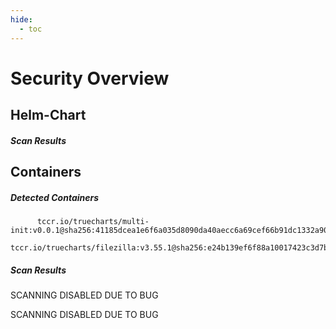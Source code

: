 ```yaml
---
hide:
  - toc
---
```


# Security Overview

<link href="https://truecharts.org/_static/trivy.css" type="text/css" rel="stylesheet" />

## Helm-Chart

##### Scan Results


## Containers

##### Detected Containers

          tccr.io/truecharts/multi-init:v0.0.1@sha256:41185dcea1e6f6a035d8090da40aecc6a69cef66b91dc1332a90c9d22861d367
          tccr.io/truecharts/filezilla:v3.55.1@sha256:e24b139ef6f88a10017423c3d7b2377742e51b6883d6a6a3763231b8f3c3c8a0

##### Scan Results

SCANNING DISABLED DUE TO BUG

SCANNING DISABLED DUE TO BUG
